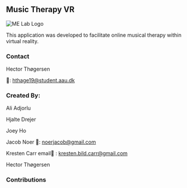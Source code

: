 ## Music Therapy VR
![ME Lab Logo](https://pbs.twimg.com/profile_images/1258294264188088320/u0UYNFzw.jpg)

This application was developed to facilitate online musical therapy within virtual reality. 

### Contact
Hector Thøgersen

:email:: hthage19@student.aau.dk

### Created By:
Ali Adjorlu

Hjalte Drejer

Joey Ho

Jacob Noer 📧: noerjacob@gmail.com

Kresten Carr
email📧 : kresten.bild.carr@gmail.com

Hector Thøgersen

### Contributions
